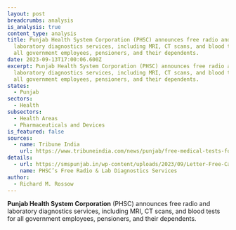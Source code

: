```yaml
---
layout: post
breadcrumbs: analysis
is_analysis: true
content_type: analysis
title: Punjab Health System Corporation (PHSC) announces free radio and
  laboratory diagnostics services, including MRI, CT scans, and blood tests for
  all government employees, pensioners, and their dependents.
date: 2023-09-13T17:00:06.600Z
excerpt: Punjab Health System Corporation (PHSC) announces free radio and
  laboratory diagnostics services, including MRI, CT scans, and blood tests for
  all government employees, pensioners, and their dependents.
states:
  - Punjab
sectors:
  - Health
subsectors:
  - Health Areas
  - Pharmaceuticals and Devices
is_featured: false
sources:
  - name: Tribune India
    url: https://www.tribuneindia.com/news/punjab/free-medical-tests-for-govt-staff-543156
details:
  - url: https://smspunjab.in/wp-content/uploads/2023/09/Letter-Free-Cases.pdf
    name: PHSC’s Free Radio & Lab Diagnostics Services
author:
  - Richard M. Rossow
---
```

**Punjab Health System Corporation** (PHSC) announces free radio and laboratory diagnostics services, including MRI, CT scans, and blood tests for all government employees, pensioners, and their dependents.